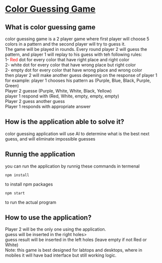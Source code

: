 # <a href="https://solve-guessing-color-game.herokuapp.com/" target="_blank">Color Guessing Game</a>
## What is color guessing game
color guessing game is a 2 player game where first player will choose 5 colors in a pattern and the second player will try to guess it.
<br>
The game will be played in rounds. Every round player 2 will guess the pattern, and player 1 will replay to his guess with teh following rules:
<br>
1- <span style='color:red'>Red</span> dot for every color that have right place and right color
<br>
2- <span>white</span> dot for every color that have wrong place but right color
<br>
2- empty dot for every color that have wrong place and wrong color
<br>
then player 2 will make another guess depening on the response of player 1
<br>
for example:
player 1 chooses his pattern as (Purple, Blue, Black, Purple, Green)<br>
Player 2 guesse (Purple, White, White, Black, Yellow)<br>
player 1 respond with (Red, White, empty, empty, empty)<br>
Player 2 guess another guess <br>
Player 1 responds with appropriate answer <br>


## How is the application able to solve it?
color guessing application will use AI to determine what is the best next guess, and will eliminate impossible guesses

## Runnig the application
you can run the application by runnig these commands in termenal<br>
```
npm install
```
to install npm packages <br>
```
npm start
```
to run the actual program


## How to use the application?
Player 2 will be the only one using the application.<br>
guess will be inserted in the right holes><br>
guess result will be inserted in the left holes (leave empty if not Red or White)<br>
Note: this game is best designed for labtops and desktops, where in mobiles it will have bad interface but still working logic.
